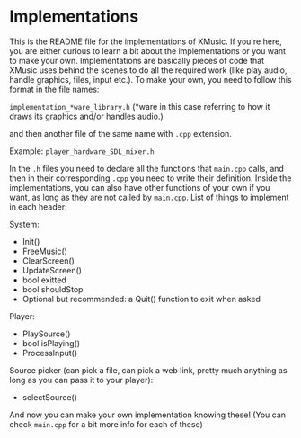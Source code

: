 # Implementations

This is the README file for the implementations of XMusic. If you're here,
you are either curious to learn a bit about the implementations or 
you want to make your own. Implementations are basically pieces of code
that XMusic uses behind the scenes to do all the required work (like
play audio, handle graphics, files, input etc.). To make your own, you
need to follow this format in the file names:

`implementation_*ware_library.h` (*ware in this case referring to
how it draws its graphics and/or handles audio.)

and then another file of the same name with `.cpp` extension.

Example: `player_hardware_SDL_mixer.h`

In the `.h` files you need to declare all the functions that `main.cpp` calls,
and then in their corresponding `.cpp` you need to write their definition.
Inside the implementations, you can also have other functions of your own if you want,
as long as they are not called by `main.cpp`. List of things to implement in each
header:

System:
<ul>
<li>Init()</li>
<li>FreeMusic()</li>
<li>ClearScreen()</li>
<li>UpdateScreen()</li>
<li>bool exitted</li>
<li>bool shouldStop</li>
<li>Optional but recommended: a Quit() function to exit when asked</li>
</ul>

Player:
<ul>
<li>PlaySource()</li>
<li>bool isPlaying()</li>
<li>ProcessInput()</li>
</ul>

Source picker (can pick a file, can pick a web link, pretty much anything
as long as you can pass it to your player):
<ul>
<li>selectSource()</li>
</ul>

And now you can make your own implementation knowing these!
(You can check `main.cpp` for a bit more info for each of these)